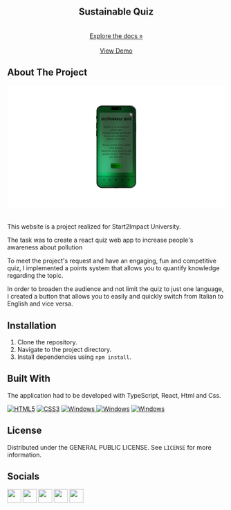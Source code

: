 <br />
<div align="center">
  <h2 align="center">Sustainable Quiz</h2>

  <div align="center">
    <br/>
    <a href="https://github.com/gabrielecruciani/sustainableQuiz">Explore the docs »</a>
    <br/>
    <br/>
    <a href="https://sustainablequiz.netlify.app">View Demo</a>
  </div>
</div>




<!-- ABOUT THE PROJECT -->
## About The Project

<div align="center">
  <img src="public/screen.png" alt="quizScreen"/>
</div>
<br/>

This website is a project realized for Start2Impact University.

The task was to create a react quiz web app to increase people's awareness about pollution

To meet the project's request and have an engaging, fun and competitive quiz, I implemented a points system that allows you to quantify knowledge regarding the topic.

In order to broaden the audience and not limit the quiz to just one language, I created a button that allows you to easily and quickly switch from Italian to English and vice versa.

## Installation

1. Clone the repository.
2. Navigate to the project directory.
3. Install dependencies using `npm install`.

## Built With

The application had to be developed with TypeScript, React, Html and Css.
<br/>

<p align="left">
  <a href="https://developer.mozilla.org/en-US/docs/Glossary/HTML5" target="_blank" rel="noreferrer"><img src="https://raw.githubusercontent.com/danielcranney/readme-generator/main/public/icons/skills/html5-colored.svg" width="36" height="36" alt="HTML5"/></a>
  <a href="https://www.w3.org/TR/CSS" target="_blank" rel="noreferrer"><img src="https://raw.githubusercontent.com/danielcranney/readme-generator/main/public/icons/skills/css3-colored.svg" width="36" height="36" alt="CSS3"/></a>
  <a href="https://javascript.info/" target="_blank" rel="noreferrer"><img src="https://cdn.worldvectorlogo.com/logos/javascript-1.svg" width="36" height="36" alt="Windows"/>  </a>
  <a href="https://react.dev/" target="_blank" rel="noreferrer"><img src="https://cdn.worldvectorlogo.com/logos/react-2.svg" width="36" height="36" alt="Windows"/></a>
  <a href="https://www.typescriptlang.org/" target="_blank" rel="noreferrer"><img src="https://cdn.worldvectorlogo.com/logos/typescript.svg" width="36" height="36" alt="Windows"/></a>
</p>




<!-- LICENSE -->
## License

Distributed under the GENERAL PUBLIC LICENSE. See `LICENSE` for more information.
<br/>





<!-- CONTACT -->
## Socials

<p align="left">
  <a href="https://discord.com/users/BoiZze" target="_blank" rel="noreferrer"><img src="https://raw.githubusercontent.com/danielcranney/readme-generator/main/public/icons/socials/discord.svg" width="32" height="32"/></a>
  <a href="https://www.github.com/BoiZze" target="_blank" rel="noreferrer"><img src="https://raw.githubusercontent.com/danielcranney/readme-generator/main/public/icons/socials/github-dark.svg" width="32" height="32"/></a>
  <a href="http://www.instagram.com/_gabriele.it_" target="_blank" rel="noreferrer"><img src="https://raw.githubusercontent.com/danielcranney/readme-generator/main/public/icons/socials/instagram.svg" width="32" height="32"/></a>
  <a href="https://www.linkedin.com/in/gabriele-cruciani" target="_blank" rel="noreferrer"><img src="https://raw.githubusercontent.com/danielcranney/readme-generator/main/public/icons/socials/linkedin.svg" width="32" height="32"/></a>
  <a href="https://twitter.com/gabriele_it_" target="_blank" rel="noreferrer"><img src="https://raw.githubusercontent.com/danielcranney/readme-generator/main/public/icons/socials/twitter-dark.svg" width="32" height="32"/></a>
</p>

